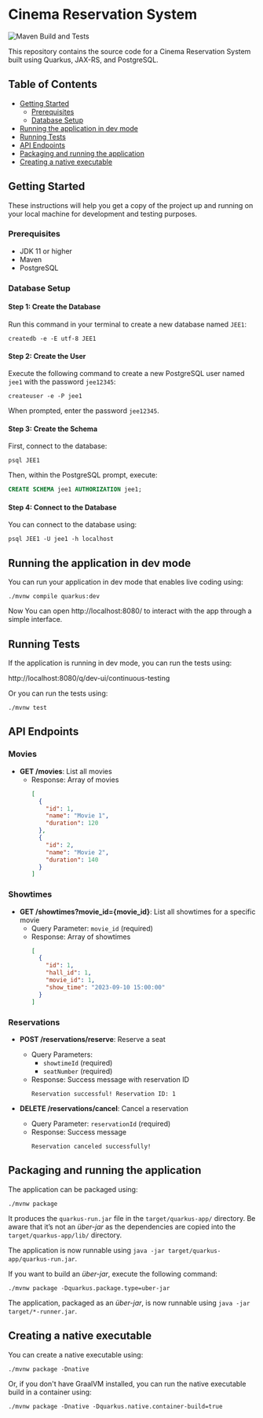 # Cinema Reservation System
![Maven Build and Tests](https://github.com/Kafelixon/cinema-reservation/actions/workflows/maven.yml/badge.svg?event=push)

This repository contains the source code for a Cinema Reservation System built using Quarkus, JAX-RS, and PostgreSQL.

## Table of Contents

- [Getting Started](#getting-started)
  - [Prerequisites](#prerequisites)
  - [Database Setup](#database-setup)
- [Running the application in dev mode](#running-the-application-in-dev-mode)
- [Running Tests](#running-tests)
- [API Endpoints](#api-endpoints)
- [Packaging and running the application](#packaging-and-running-the-application)
- [Creating a native executable](#creating-a-native-executable)

## Getting Started

These instructions will help you get a copy of the project up and running on your local machine for development and testing purposes.

### Prerequisites

- JDK 11 or higher
- Maven
- PostgreSQL

### Database Setup

#### Step 1: Create the Database

Run this command in your terminal to create a new database named `JEE1`:

```shell script
createdb -e -E utf-8 JEE1
```

#### Step 2: Create the User

Execute the following command to create a new PostgreSQL user named `jee1` with the password `jee12345`:

```shell script
createuser -e -P jee1
```

When prompted, enter the password `jee12345`.

#### Step 3: Create the Schema

First, connect to the database:

```shell script
psql JEE1
```

Then, within the PostgreSQL prompt, execute:

```sql
CREATE SCHEMA jee1 AUTHORIZATION jee1;
```

#### Step 4: Connect to the Database

You can connect to the database using:

```shell script
psql JEE1 -U jee1 -h localhost
```

## Running the application in dev mode

You can run your application in dev mode that enables live coding using:
```shell script
./mvnw compile quarkus:dev
```
Now You can open http://localhost:8080/ to interact with the app through a simple interface.

## Running Tests

If the application is running in dev mode, you can run the tests using:

http://localhost:8080/q/dev-ui/continuous-testing

Or you can run the tests using:

```shell script
./mvnw test
```

## API Endpoints

### Movies

- **GET /movies**: List all movies
  - Response: Array of movies
    ```json
    [
      {
        "id": 1,
        "name": "Movie 1",
        "duration": 120
      },
      {
        "id": 2,
        "name": "Movie 2",
        "duration": 140
      }
    ]
    ```
  
### Showtimes

- **GET /showtimes?movie_id={movie_id}**: List all showtimes for a specific movie
  - Query Parameter: `movie_id` (required)
  - Response: Array of showtimes
    ```json
    [
      {
        "id": 1,
        "hall_id": 1,
        "movie_id": 1,
        "show_time": "2023-09-10 15:00:00"
      }
    ]
    ```

### Reservations

- **POST /reservations/reserve**: Reserve a seat
  - Query Parameters: 
    - `showtimeId` (required)
    - `seatNumber` (required)
  - Response: Success message with reservation ID
    ```text
    Reservation successful! Reservation ID: 1
    ```

- **DELETE /reservations/cancel**: Cancel a reservation
  - Query Parameter: `reservationId` (required)
  - Response: Success message
    ```text
    Reservation canceled successfully!
    ```

## Packaging and running the application

The application can be packaged using:
```shell script
./mvnw package
```
It produces the `quarkus-run.jar` file in the `target/quarkus-app/` directory.
Be aware that it’s not an _über-jar_ as the dependencies are copied into the `target/quarkus-app/lib/` directory.

The application is now runnable using `java -jar target/quarkus-app/quarkus-run.jar`.

If you want to build an _über-jar_, execute the following command:
```shell script
./mvnw package -Dquarkus.package.type=uber-jar
```

The application, packaged as an _über-jar_, is now runnable using `java -jar target/*-runner.jar`.

## Creating a native executable

You can create a native executable using: 
```shell script
./mvnw package -Dnative
```

Or, if you don't have GraalVM installed, you can run the native executable build in a container using: 
```shell script
./mvnw package -Dnative -Dquarkus.native.container-build=true
```
